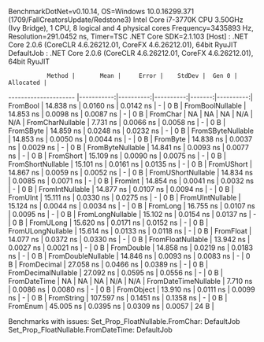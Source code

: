 
BenchmarkDotNet=v0.10.14, OS=Windows 10.0.16299.371 (1709/FallCreatorsUpdate/Redstone3)
Intel Core i7-3770K CPU 3.50GHz (Ivy Bridge), 1 CPU, 8 logical and 4 physical cores
Frequency=3435893 Hz, Resolution=291.0452 ns, Timer=TSC
.NET Core SDK=2.1.103
  [Host]     : .NET Core 2.0.6 (CoreCLR 4.6.26212.01, CoreFX 4.6.26212.01), 64bit RyuJIT
  DefaultJob : .NET Core 2.0.6 (CoreCLR 4.6.26212.01, CoreFX 4.6.26212.01), 64bit RyuJIT


               Method |       Mean |     Error |    StdDev |  Gen 0 | Allocated |
--------------------- |-----------:|----------:|----------:|-------:|----------:|
             FromBool |  14.838 ns | 0.0160 ns | 0.0142 ns |      - |       0 B |
     FromBoolNullable |  14.853 ns | 0.0098 ns | 0.0087 ns |      - |       0 B |
             FromChar |         NA |        NA |        NA |    N/A |       N/A |
     FromCharNullable |   7.731 ns | 0.0066 ns | 0.0058 ns |      - |       0 B |
            FromSByte |  14.859 ns | 0.0248 ns | 0.0232 ns |      - |       0 B |
    FromSByteNullable |  14.853 ns | 0.0050 ns | 0.0044 ns |      - |       0 B |
             FromByte |  14.838 ns | 0.0037 ns | 0.0029 ns |      - |       0 B |
     FromByteNullable |  14.841 ns | 0.0093 ns | 0.0077 ns |      - |       0 B |
            FromShort |  15.109 ns | 0.0090 ns | 0.0075 ns |      - |       0 B |
    FromShortNullable |  15.101 ns | 0.0161 ns | 0.0135 ns |      - |       0 B |
           FromUShort |  14.867 ns | 0.0059 ns | 0.0052 ns |      - |       0 B |
   FromUShortNullable |  14.834 ns | 0.0085 ns | 0.0071 ns |      - |       0 B |
              FromInt |  14.854 ns | 0.0041 ns | 0.0032 ns |      - |       0 B |
      FromIntNullable |  14.877 ns | 0.0107 ns | 0.0094 ns |      - |       0 B |
             FromUInt |  15.111 ns | 0.0330 ns | 0.0275 ns |      - |       0 B |
     FromUIntNullable |  15.124 ns | 0.0044 ns | 0.0034 ns |      - |       0 B |
             FromLong |  16.755 ns | 0.0107 ns | 0.0095 ns |      - |       0 B |
     FromLongNullable |  15.102 ns | 0.0154 ns | 0.0137 ns |      - |       0 B |
            FromULong |  15.620 ns | 0.0171 ns | 0.0152 ns |      - |       0 B |
    FromULongNullable |  15.614 ns | 0.0133 ns | 0.0118 ns |      - |       0 B |
            FromFloat |  14.077 ns | 0.0372 ns | 0.0330 ns |      - |       0 B |
    FromFloatNullable |  13.942 ns | 0.0027 ns | 0.0021 ns |      - |       0 B |
           FromDouble |  14.858 ns | 0.0219 ns | 0.0183 ns |      - |       0 B |
   FromDoubleNullable |  14.846 ns | 0.0093 ns | 0.0083 ns |      - |       0 B |
          FromDecimal |  27.058 ns | 0.0466 ns | 0.0389 ns |      - |       0 B |
  FromDecimalNullable |  27.092 ns | 0.0595 ns | 0.0556 ns |      - |       0 B |
         FromDateTime |         NA |        NA |        NA |    N/A |       N/A |
 FromDateTimeNullable |   7.710 ns | 0.0086 ns | 0.0080 ns |      - |       0 B |
           FromObject |  13.910 ns | 0.0111 ns | 0.0099 ns |      - |       0 B |
           FromString | 107.597 ns | 0.1451 ns | 0.1358 ns |      - |       0 B |
             FromEnum |  45.005 ns | 0.0395 ns | 0.0309 ns | 0.0057 |      24 B |

Benchmarks with issues:
  Set_Prop_FloatNullable.FromChar: DefaultJob
  Set_Prop_FloatNullable.FromDateTime: DefaultJob
